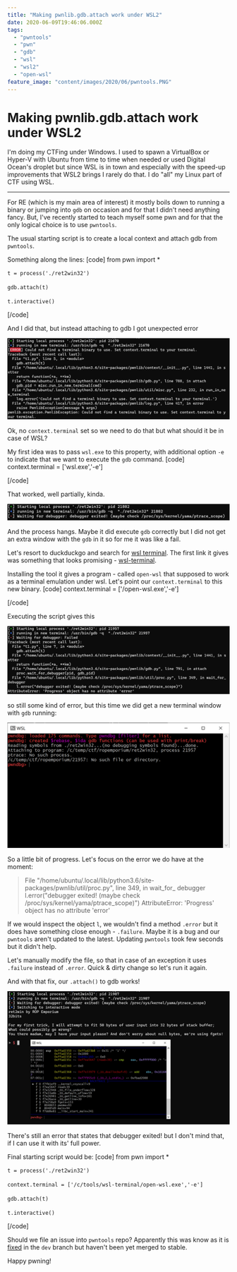 ```yaml
---
title: "Making pwnlib.gdb.attach work under WSL2"
date: 2020-06-09T19:46:06.000Z
tags:
  - "pwntools"
  - "pwn"
  - "gdb"
  - "wsl"
  - "wsl2"
  - "open-wsl"
feature_image: "content/images/2020/06/pwntools.PNG"
---
```


# Making pwnlib.gdb.attach work under WSL2

I'm doing my CTFing under Windows. I used to spawn a VirtualBox or Hyper-V with Ubuntu from time to time when needed or used Digital Ocean's droplet but since WSL is in town and especially with the speed-up improvements that WSL2 brings I rarely do that. I do "all" my Linux part of CTF using WSL.

* * *

For RE (which is my main area of interest) it mostly boils down to running a binary or jumping into `gdb` on occasion and for that I didn't need anything fancy. But, I've recently started to teach myself some pwn and for that the only logical choice is to use `pwntools`.

The usual starting script is to create a local context and attach gdb from `pwntools`.

Something along the lines:
[code]
    from pwn import *

    t = process('./ret2win32')

    gdb.attach(t)

    t.interactive()
[/code]

And I did that, but instead attaching to gdb I got unexpected error

![](content/images/2020/06/image.webp)

Ok, no `context.terminal` set so we need to do that but what should it be in case of WSL?

My first idea was to pass `wsl.exe` to this property, with additional option `-e` to indicate that we want to execute the `gdb` command.
[code]
    context.terminal = ['wsl.exe','-e']

[/code]

That worked, well partially, kinda.

![](content/images/2020/06/image-1.webp)

And the process hangs. Maybe it did execute `gdb` correctly but I did not get an extra window with the `gdb` in it so for me it was like a fail.

Let's resort to duckduckgo and search for [wsl terminal](https://duckduckgo.com/?q=wsl+terminal). The first link it gives was something that looks promising - [wsl-terminal](https://github.com/mskyaxl/wsl-terminal).

Installing the tool it gives a program - called `open-wsl` that supposed to work as a terminal emulation under wsl. Let's point our `context.terminal` to this new binary.
[code]
    context.terminal = ['<path-to>/open-wsl.exe','-e']

[/code]

Executing the script gives this

![](content/images/2020/06/image-2.webp)

so still some kind of error, but this time we did get a new terminal window with `gdb` running:

![](content/images/2020/06/image-3.png)

So a little bit of progress. Let's focus on the error we do have at the moment:

> File "/home/ubuntu/.local/lib/python3.6/site-packages/pwnlib/util/proc.py", line 349, in wait_for_
> debugger
> l.error("debugger exited! (maybe check /proc/sys/kernel/yama/ptrace_scope)")
> AttributeError: 'Progress' object has no attribute 'error'

If we would inspect the object `l`, we wouldn't find a method `.error` but it does have something close enough - `.failure`. Maybe it is a bug and our `pwntools` aren't updated to the latest. Updating `pwntools` took few seconds but it didn't help.

Let's manually modify the file, so that in case of an exception it uses `.failure` instead of `.error`. Quick & dirty change so let's run it again.

And with that fix, our `.attach()` to gdb works!

![](content/images/2020/06/image-4.webp)

There's still an error that states that debugger exited! but I don't mind that, if I can use it with its' full power.

Final starting script would be:
[code]
    from pwn import *

    t = process('./ret2win32')

    context.terminal = ['/c/tools/wsl-terminal/open-wsl.exe','-e']

    gdb.attach(t)

    t.interactive()
[/code]

Should we file an issue into `pwntools` repo? Apparently this was know as it is [fixed](https://github.com/Gallopsled/pwntools/blob/dev/pwnlib/util/proc.py#L349) in the `dev` branch but haven't been yet merged to stable.

Happy pwning!
